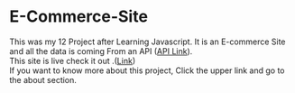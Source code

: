 # E-Commerce-Site
This was my 12 Project after Learning Javascript. It is an E-commerce Site and all the data is coming From an API (<a class="text-blue-900" href="https://dummyjson.com/docs/products">API Link</a>).
<br>
This site is live check it out .(<a href="https://shopstyleorg.netlify.app/">Link</a>)
<br>
If you want to know more about this project, Click the upper link and go to the about section.
